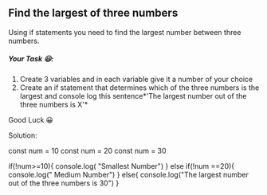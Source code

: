 ## Find the largest of three numbers

Using if statements you need to find the largest number between
three numbers.

##### Your Task 😃:
1. Create 3 variables and in each variable give it a number of your choice
2. Create an if statement that determines which of the three numbers is the largest and console log this sentence*'The largest number out of the three numbers is X'*

Good Luck 😀

Solution:

const num = 10
const num = 20
const num = 30

if(!num>=10){
    console.log( "Smallest Number")
} else if(!num ==20){
    console.log(" Medium Number")
} else{
    console.log("The largest number out of the three numbers is 30")
}
